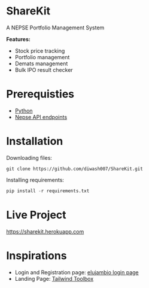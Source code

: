 # ShareKit
A NEPSE Portfolio Management System

**Features:**
 - Stock price tracking
 - Portfolio management
 - Demats management
 - Bulk IPO result checker

# Prerequisties

 - [Python](https://www.python.org/)
 - [Nepse API endpoints](https://bishaludas.github.io/NEPSE-Api)

# Installation
Downloading files:
```
git clone https://github.com/diwash007/ShareKit.git
```
Installing requirements:
```py
pip install -r requirements.txt
```

# Live Project
https://sharekit.herokuapp.com

# Inspirations
- Login and Registration page: [elujambio login page](https://codepen.io/elujambio/pen/yjwzGP)
- Landing Page: [Tailwind Toolbox](https://www.tailwindtoolbox.com/templates/landing-page)
